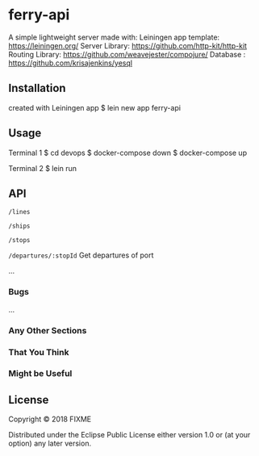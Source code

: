 # ferry-api

A simple lightweight server made with:
Leiningen app template:  https://leiningen.org/
Server Library: https://github.com/http-kit/http-kit
Routing Library: https://github.com/weavejester/compojure/
Database : https://github.com/krisajenkins/yesql

## Installation

created with Leiningen app
$ lein new app ferry-api

## Usage

Terminal 1
$ cd devops
$ docker-compose down
$ docker-compose up

Terminal 2
$ lein run


## API

`/lines`

`/ships`

`/stops`

`/departures/:stopId` Get departures of port

...

### Bugs

...

### Any Other Sections
### That You Think
### Might be Useful

## License

Copyright © 2018 FIXME

Distributed under the Eclipse Public License either version 1.0 or (at
your option) any later version.
